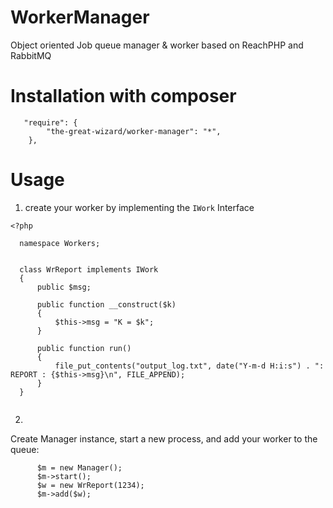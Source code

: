 # WorkerManager
Object oriented Job queue manager &amp; worker based on ReachPHP and RabbitMQ

# Installation with composer
```
   "require": {
        "the-great-wizard/worker-manager": "*",
    },
```
# Usage

1. create your worker by implementing the `IWork` Interface 
```
<?php
  
  namespace Workers;
  
  
  class WrReport implements IWork
  {
      public $msg;
  
      public function __construct($k)
      {
          $this->msg = "K = $k";
      }
  
      public function run()
      {
          file_put_contents("output_log.txt", date("Y-m-d H:i:s") . ": REPORT : {$this->msg}\n", FILE_APPEND);
      }
  } 
  
  ```
  
  2. 
  
  Create Manager instance, start a new process, and add your worker to the queue:
  
  ```
        $m = new Manager();
        $m->start();
        $w = new WrReport(1234);
        $m->add($w);
  ```

